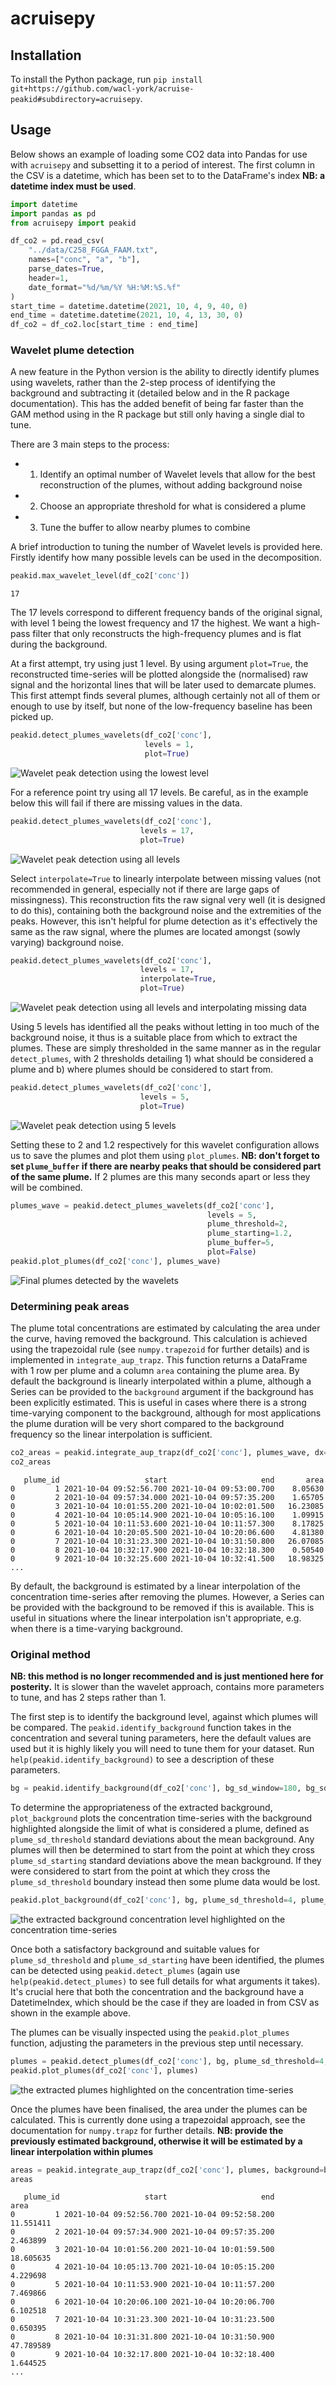 # acruisepy 

## Installation

To install the Python package, run `pip install git+https://github.com/wacl-york/acruise-peakid#subdirectory=acruisepy`.

## Usage

Below shows an example of loading some CO2 data into Pandas for use with `acruisepy` and subsetting it to a period of interest.
The first column in the CSV is a datetime, which has been set to to the DataFrame's index **NB: a datetime index must be used**.

```python
import datetime
import pandas as pd
from acruisepy import peakid

df_co2 = pd.read_csv(
    "../data/C258_FGGA_FAAM.txt",
    names=["conc", "a", "b"],
    parse_dates=True,
    header=1,
    date_format="%d/%m/%Y %H:%M:%S.%f"
)
start_time = datetime.datetime(2021, 10, 4, 9, 40, 0)
end_time = datetime.datetime(2021, 10, 4, 13, 30, 0)
df_co2 = df_co2.loc[start_time : end_time]
```

### Wavelet plume detection

A new feature in the Python version is the ability to directly identify plumes using wavelets, rather than the 2-step process of identifying the background and subtracting it (detailed below and in the R package documentation).
This has the added benefit of being far faster than the GAM method using in the R package but still only having a single dial to tune.

There are 3 main steps to the process:

  - 1. Identify an optimal number of Wavelet levels that allow for the best reconstruction of the plumes, without adding background noise
  - 2. Choose an appropriate threshold for what is considered a plume
  - 3. Tune the buffer to allow nearby plumes to combine

A brief introduction to tuning the number of Wavelet levels is provided here.
Firstly identify how many possible levels can be used in the decomposition.

```python
peakid.max_wavelet_level(df_co2['conc'])
```

```
17
```

The 17 levels correspond to different frequency bands of the original signal, with level 1 being the lowest frequency and 17 the highest.
We want a high-pass filter that only reconstructs the high-frequency plumes and is flat during the background.

At a first attempt, try using just 1 level.
By using argument `plot=True`, the reconstructed time-series will be plotted alongside the (normalised) raw signal and the horizontal lines that will be later used to demarcate plumes.
This first attempt finds several plumes, although certainly not all of them or enough to use by itself, but none of the low-frequency baseline has been picked up.

```python
peakid.detect_plumes_wavelets(df_co2['conc'],
                              levels = 1,
                              plot=True)
```
![Wavelet peak detection using the lowest level](../images/plumes_wavelets_1.png)

For a reference point try using all 17 levels.
Be careful, as in the example below this will fail if there are missing values in the data.

```python
peakid.detect_plumes_wavelets(df_co2['conc'],
                             levels = 17,
                             plot=True)
```
![Wavelet peak detection using all levels](../images/plumes_wavelets_2.png)

Select `interpolate=True` to linearly interpolate between missing values (not recommended in general, especially not if there are large gaps of missingness).
This reconstruction fits the raw signal very well (it is designed to do this), containing both the background noise and the extremities of the peaks. 
However, this isn't helpful for plume detection as it's effectively the same as the raw signal, where the plumes are located amongst (sowly varying) background noise.

```python
peakid.detect_plumes_wavelets(df_co2['conc'],
                             levels = 17,
                             interpolate=True,
                             plot=True)
```
![Wavelet peak detection using all levels and interpolating missing data](../images/plumes_wavelets_3.png)

Using 5 levels has identified all the peaks without letting in too much of the background noise, it thus is a suitable place from which to extract the plumes.
These are simply thresholded in the same manner as in the regular `detect_plumes`, with 2 thresholds detailing 1) what should be considered a plume and b) where plumes should be considered to start from.

```python
peakid.detect_plumes_wavelets(df_co2['conc'],
                             levels = 5,
                             plot=True)
```

![Wavelet peak detection using 5 levels](../images/plumes_wavelets_4.png)

Setting these to 2 and 1.2 respectively for this wavelet configuration allows us to save the plumes and plot them using `plot_plumes`.
**NB: don't forget to set `plume_buffer` if there are nearby peaks that should be considered part of the same plume.**
If 2 plumes are this many seconds apart or less they will be combined.

```python
plumes_wave = peakid.detect_plumes_wavelets(df_co2['conc'],
                                            levels = 5,
                                            plume_threshold=2,
                                            plume_starting=1.2,
                                            plume_buffer=5,
                                            plot=False)
peakid.plot_plumes(df_co2['conc'], plumes_wave)
```

![Final plumes detected by the wavelets](../images/plumes_wavelets_5.png)

### Determining peak areas

The plume total concentrations are estimated by calculating the area under the curve, having removed the background.
This calculation is achieved using the trapezoidal rule (see `numpy.trapezoid` for further details) and is implemented in `integrate_aup_trapz`.
This function returns a DataFrame with 1 row per plume and a column `area` containing the plume area.
By default the background is linearly interpolated within a plume, although a Series can be provided to the `background` argument if the background has been explicitly estimated. 
This is useful in cases where there is a strong time-varying component to the background, although for most applications the plume duration will be very short compared to the background frequency so the linear interpolation is sufficient.

```python
co2_areas = peakid.integrate_aup_trapz(df_co2['conc'], plumes_wave, dx=0.1)
co2_areas
```

```
   plume_id                   start                     end       area              
0         1 2021-10-04 09:52:56.700 2021-10-04 09:53:00.700    8.05630              
0         2 2021-10-04 09:57:34.000 2021-10-04 09:57:35.200    1.65705              
0         3 2021-10-04 10:01:55.200 2021-10-04 10:02:01.500   16.23085              
0         4 2021-10-04 10:05:14.900 2021-10-04 10:05:16.100    1.09915              
0         5 2021-10-04 10:11:53.600 2021-10-04 10:11:57.300    8.17825              
0         6 2021-10-04 10:20:05.500 2021-10-04 10:20:06.600    4.81380              
0         7 2021-10-04 10:31:23.300 2021-10-04 10:31:50.800   26.07085              
0         8 2021-10-04 10:32:17.900 2021-10-04 10:32:18.300    0.50540              
0         9 2021-10-04 10:32:25.600 2021-10-04 10:32:41.500   18.98325 
...
```

By default, the background is estimated by a linear interpolation of the concentration time-series after removing the plumes.
However, a Series can be provided with the background to be removed if this is available.
This is useful in situations where the linear interpolation isn't appropriate, e.g. when there is a time-varying background.

### Original method

**NB: this method is no longer recommended and is just mentioned here for posterity.**
It is slower than the wavelet approach, contains more parameters to tune, and has 2 steps rather than 1.

The first step is to identify the background level, against which plumes will be compared.
The `peakid.identify_background` function takes in the concentration and several tuning parameters, here the default values are used but it is highly likely you will need to tune them for your dataset. 
Run `help(peakid.identify_background)` to see a description of these parameters.

```python
bg = peakid.identify_background(df_co2['conc'], bg_sd_window=180, bg_sd_threshold=0.5, bg_mean_window=660)
```

To determine the appropriateness of the extracted background, `plot_background` plots the concentration time-series with the background highlighted alongside the limit of what is considered a plume, defined as `plume_sd_threshold` standard deviations about the mean background.
Any plumes will then be determined to start from the point at which they cross `plume_sd_starting` standard deviations above the mean background.
If they were considered to start from the point at which they cross the `plume_sd_threshold` boundary instead then some plume data would be lost.

```python
peakid.plot_background(df_co2['conc'], bg, plume_sd_threshold=4, plume_sd_starting=2)
```

![the extracted background concentration level highlighted on the concentration time-series](../images/background_py.png)

Once both a satisfactory background and suitable values for `plume_sd_threshold` and `plume_sd_starting` have been identified, the plumes can be detected using `peakid.detect_plumes` (again use `help(peakid.detect_plumes)` to see full details for what arguments it takes).
It's crucial here that both the concentration and the background have a DatetimeIndex, which should be the case if they are loaded in from CSV as shown in the example above.

The plumes can be visually inspected using the `peakid.plot_plumes` function, adjusting the parameters in the previous step until necessary.

```python
plumes = peakid.detect_plumes(df_co2['conc'], bg, plume_sd_threshold=4, plume_sd_starting=2, plume_buffer=5)
peakid.plot_plumes(df_co2['conc'], plumes)
```

![the extracted plumes highlighted on the concentration time-series](../images/plumes_py.png)

Once the plumes have been finalised, the area under the plumes can be calculated.
This is currently done using a trapezoidal approach, see the documentation for `numpy.trapz` for further details.
**NB: provide the previously estimated background, otherwise it will be estimated by a linear interpolation within plumes**

```python
areas = peakid.integrate_aup_trapz(df_co2['conc'], plumes, background=bg, dx=0.1)
areas
```

```
   plume_id                   start                     end        area
0         1 2021-10-04 09:52:56.700 2021-10-04 09:52:58.200   11.551411
0         2 2021-10-04 09:57:34.900 2021-10-04 09:57:35.200    2.463899
0         3 2021-10-04 10:01:56.200 2021-10-04 10:01:59.500   18.605635
0         4 2021-10-04 10:05:13.700 2021-10-04 10:05:15.200    4.229698
0         5 2021-10-04 10:11:53.900 2021-10-04 10:11:57.200    7.469866
0         6 2021-10-04 10:20:06.100 2021-10-04 10:20:06.700    6.102518
0         7 2021-10-04 10:31:23.300 2021-10-04 10:31:23.500    0.650395
0         8 2021-10-04 10:31:31.800 2021-10-04 10:31:50.900   47.789589
0         9 2021-10-04 10:32:17.800 2021-10-04 10:32:18.400    1.644525
...
```

